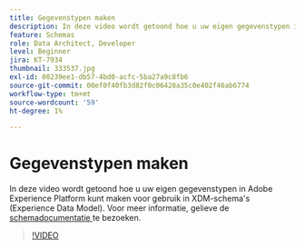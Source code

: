 ```yaml
---
title: Gegevenstypen maken
description: In deze video wordt getoond hoe u uw eigen gegevenstypen in Adobe Experience Platform kunt maken voor gebruik in XDM-schema's (Experience Data Model).
feature: Schemas
role: Data Architect, Developer
level: Beginner
jira: KT-7934
thumbnail: 333537.jpg
exl-id: 00239ee1-db57-4bd0-acfc-5ba27a9c8fb6
source-git-commit: 00ef0f40fb3d82f0c06428a35c0e402f46ab6774
workflow-type: tm+mt
source-wordcount: '59'
ht-degree: 1%

---
```


# Gegevenstypen maken

In deze video wordt getoond hoe u uw eigen gegevenstypen in Adobe Experience Platform kunt maken voor gebruik in XDM-schema&#39;s (Experience Data Model). Voor meer informatie, gelieve de [ schemadocumentatie ](https://experienceleague.adobe.com/docs/experience-platform/xdm/home.html?lang=nl) te bezoeken.

>[!VIDEO](https://video.tv.adobe.com/v/333537?learn=on)
